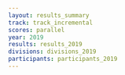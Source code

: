 ```yaml
---
layout: results_summary
track: track_incremental
scores: parallel
year: 2019
results: results_2019
divisions: divisions_2019
participants: participants_2019
---
```

